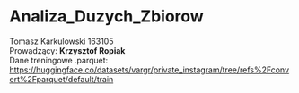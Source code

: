 # Analiza_Duzych_Zbiorow    
Tomasz Karkulowski 163105  
Prowadzący: **Krzysztof Ropiak**  
Dane treningowe .parquet:  
https://huggingface.co/datasets/vargr/private_instagram/tree/refs%2Fconvert%2Fparquet/default/train
